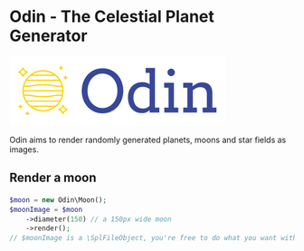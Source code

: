 # Odin - The Celestial Planet Generator

![](odin-logo.png)

Odin aims to render randomly generated planets, moons and star fields as images.

## Render a moon

```php
$moon = new Odin\Moon();
$moonImage = $moon
    ->diameter(150) // a 150px wide moon
    ->render();
// $moonImage is a \SplFileObject, you're free to do what you want with it
```
